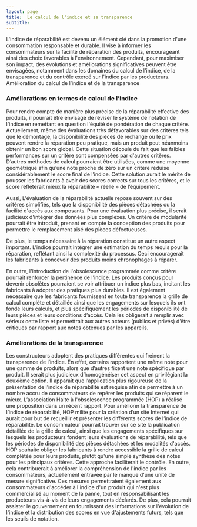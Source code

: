 ```yaml
---
layout: page
title:  Le calcul de l'indice et sa transparence 
subtitle: 
---
```

L'indice de réparabilité est devenu un élément clé dans la promotion d'une consommation responsable et durable. Il vise à informer les consommateurs sur la facilité de réparation des produits, encourageant ainsi des choix favorables à l'environnement. Cependant, pour maximiser son impact, des évolutions et améliorations significatives peuvent être envisagées, notamment dans les domaines du calcul de l'indice, de la transparence et du contrôle exercé sur l'indice par les producteurs.
Amélioration du calcul de l’indice et de la transparence 

### Améliorations en termes de calcul de l’indice

Pour rendre compte de manière plus précise de la réparabilité effective des produits, il pourrait être envisagé de réviser le système de notation de l'indice en remettant en question l'équité de pondération de chaque critère. Actuellement, même des évaluations très défavorables sur des critères tels que le démontage, la disponibilité des pièces de rechange ou le prix peuvent rendre la réparation peu pratique, mais un produit peut néanmoins obtenir un bon score global. Cette situation découle du fait que les faibles performances sur un critère sont compensées par d'autres critères. D’autres méthodes de calcul pourraient être utilisées, comme une moyenne géométrique afin qu’une note proche de zéro sur un critère réduise considérablement le score final de l’indice. Cette solution aurait le mérite de pousser les fabricants à avoir des scores corrects sur tous les critères, et le score refléterait mieux la réparabilité « réelle » de l’équipement.

Aussi, L'évaluation de la réparabilité actuelle repose souvent sur des critères simplifiés, tels que la disponibilité des pièces détachées ou la facilité d'accès aux composants. Pour une évaluation plus précise, il serait judicieux d'intégrer des données plus complexes. Un critère de modularité pourrait être introduit, prenant en compte la conception des produits pour permettre le remplacement aisé des pièces défectueuses.

De plus, le temps nécessaire à la réparation constitue un autre aspect important. L'indice pourrait intégrer une estimation du temps requis pour la réparation, reflétant ainsi la complexité du processus. Ceci encouragerait les fabricants à concevoir des produits moins chronophages à réparer.

En outre, l'introduction de l'obsolescence programmée comme critère pourrait renforcer la pertinence de l'indice. Les produits conçus pour devenir obsolètes pourraient se voir attribuer un indice plus bas, incitant les fabricants à adopter des pratiques plus durables.
Il est également nécessaire que les fabricants fournissent en toute transparence la grille de calcul complète et détaillée ainsi que les engagements sur lesquels ils ont fondé leurs calculs, et plus spécifiquement les périodes de disponibilité de leurs pièces et leurs conditions d’accès. Cela les obligerait à remplir avec sérieux cette liste et permettrait aux autres acteurs (publics et privés) d’être critiques par rapport aux notes obtenues par les appareils.

### Améliorations de la transparence

Les constructeurs adoptent des pratiques différentes qui freinent la transparence de l’indice. En effet, certains rapportent une même note pour une gamme de produits, alors que d’autres fixent une note spécifique par produit. Il serait plus judicieux d’homogénéiser cet aspect en privilégiant la deuxième option.
Il apparaît que l’application plus rigoureuse de la présentation de l’indice de réparabilité est requise afin de permettre à un nombre accru de consommateurs de repérer les produits qui se réparent le mieux.
L’association Halte à l'obsolescence programmée (HOP) a réalisé une proposition dans un récent rapport. Pour améliorer la transparence de l’indice de réparabilité, HOP milite pour la création d’un site Internet qui aurait pour but de recueillir et présenter les différents scores de l’indice de réparabilité. Le consommateur pourrait trouver sur ce site la publication détaillée de la grille de calcul, ainsi que les engagements spécifiques sur lesquels les producteurs fondent leurs évaluations de réparabilité, tels que les périodes de disponibilité des pièces détachées et les modalités d'accès. HOP souhaite obliger les fabricants à rendre accessible la grille de calcul complétée pour leurs produits, plutôt qu'une simple synthèse des notes pour les principaux critères. Cette approche faciliterait le contrôle. En outre, cela contribuerait à améliorer la compréhension de l'indice par les consommateurs, actuellement entravée par le manque d'une unité de mesure significative. Ces mesures permettraient également aux consommateurs d'accéder à l'indice d'un produit qui n'est plus commercialisé au moment de la panne, tout en responsabilisant les producteurs vis-à-vis de leurs engagements déclarés. De plus, cela pourrait assister le gouvernement en fournissant des informations sur l'évolution de l'indice et la distribution des scores en vue d'ajustements futurs, tels que les seuils de notation.
